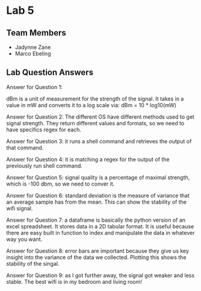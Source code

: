 # Lab 5

## Team Members
- Jadynne Zane
- Marco Ebeling

## Lab Question Answers

Answer for Question 1: 

dBm is a unit of measurement for the strength of the signal. It takes in a value in mW and converts it to a log scale via:
dBm = 10 * log10(mW)

Answer for Question 2:
The different OS have different methods used to get signal strength. They return different values and formats, so we need to have specifics regex for each.

Answer for Question 3:
it runs a shell command and retrieves the output of that command.

Answer for Question 4:
it is matching a regex for the output of the previously run shell command.

Answer for Question 5:
signal quality is a percentage of maximal strength, which is -100 dbm, so we need to conver it.

Answer for Question 6:
standard deviation is the measure of variance that an average sample has from the mean. This can show the stability of the wifi signal.

Answer for Question 7: 
a dataframe is basically the python version of an excel spreadsheet. It stores data in a 2D tabular format. It is useful because there are easy built in function to index and manipulate the data in whatever way you want.

Answer for Question 8:
error bars are important because they give us key insight into the variance of the data we collected. Plotting this shows the stability of the singal.

Answer for Question 9:
as I got further away, the signal got weaker and less stable. The best wifi is in my bedroom and living room!